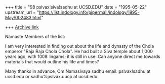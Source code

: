 +++
title = "98 pslvax!siva!sadhu at UCSD.EDU"
date = "1995-05-22"
upstream_url = "https://list.indology.info/pipermail/indology/1995-May/002483.html"

+++
[Archive link](https://list.indology.info/pipermail/indology/1995-May/002483.html)

Namaste Members of the list:

I am very interested in finding out about the life and dynasty of
the Chola emperor "Raja Raja Chola Chola".  He had built a Siva
temple about 1,000 years ago, with 1008 lingams; it is still in
use.  Can anyone direct me towards materials that would outline 
his life and times?

Many thanks in advance,
Om Namasivaya
sadhu
email: pslvax!sadhu at ucsd.edu
or
sadhu%pslvax.uucp at ucsd.edu





